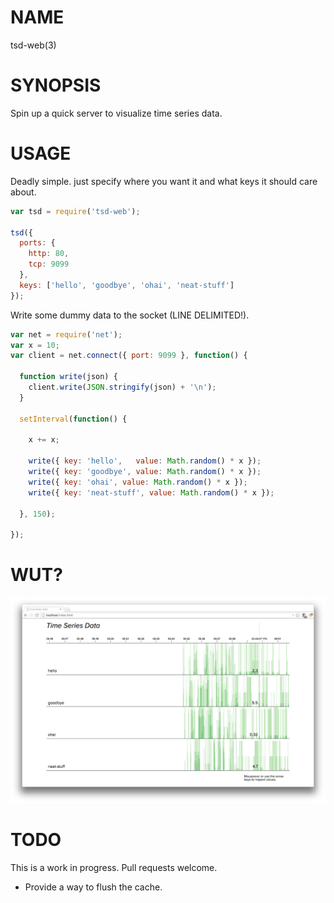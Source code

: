 # NAME
tsd-web(3)

# SYNOPSIS
Spin up a quick server to visualize time series data.

# USAGE
Deadly simple. just specify where you want it and what keys it should care about.

```js
var tsd = require('tsd-web');

tsd({
  ports: {
    http: 80,
    tcp: 9099
  },
  keys: ['hello', 'goodbye', 'ohai', 'neat-stuff']
});
```

Write some dummy data to the socket (LINE DELIMITED!).
```js
var net = require('net');
var x = 10;
var client = net.connect({ port: 9099 }, function() {

  function write(json) {
    client.write(JSON.stringify(json) + '\n');
  }
  
  setInterval(function() {

    x += x;

    write({ key: 'hello',   value: Math.random() * x });
    write({ key: 'goodbye', value: Math.random() * x });
    write({ key: 'ohai', value: Math.random() * x });
    write({ key: 'neat-stuff', value: Math.random() * x });

  }, 150);

});
```

# WUT?
![screenshot](/screenshot.png)

# TODO
This is a work in progress. Pull requests welcome.

 - Provide a way to flush the cache.
